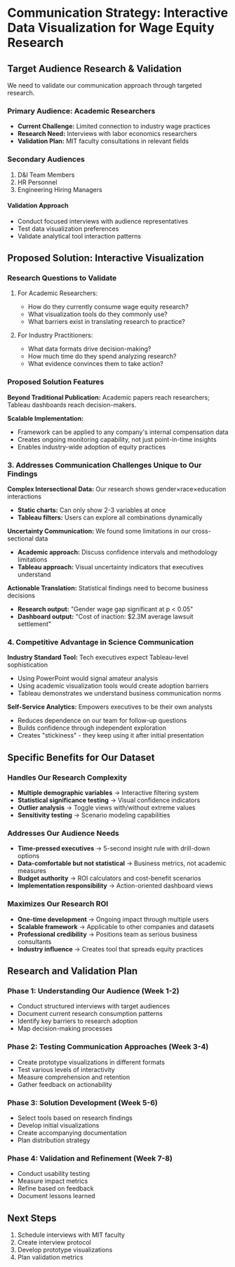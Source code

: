 # Communication Strategy: Interactive Data Visualization for Wage Equity Research

## Target Audience Research & Validation

We need to validate our communication approach through targeted research.

### Primary Audience: Academic Researchers

- **Current Challenge:** Limited connection to industry wage practices
- **Research Need:** Interviews with labor economics researchers
- **Validation Plan:** MIT faculty consultations in relevant fields

### Secondary Audiences

1. D&I Team Members
2. HR Personnel
3. Engineering Hiring Managers

#### Validation Approach

- Conduct focused interviews with audience representatives
- Test data visualization preferences
- Validate analytical tool interaction patterns

## Proposed Solution: Interactive Visualization

### Research Questions to Validate

1. For Academic Researchers:
   - How do they currently consume wage equity research?
   - What visualization tools do they commonly use?
   - What barriers exist in translating research to practice?

2. For Industry Practitioners:
   - What data formats drive decision-making?
   - How much time do they spend analyzing research?
   - What evidence convinces them to take action?

### Proposed Solution Features

**Beyond Traditional Publication:** Academic papers reach researchers;
Tableau dashboards reach decision-makers.

**Scalable Implementation:**

- Framework can be applied to any company's internal compensation data
- Creates ongoing monitoring capability, not just point-in-time insights
- Enables industry-wide adoption of equity practices

### 3. Addresses Communication Challenges Unique to Our Findings

**Complex Intersectional Data:** Our research shows gender×race×education
interactions

- **Static charts:** Can only show 2-3 variables at once
- **Tableau filters:** Users can explore all combinations dynamically

**Uncertainty Communication:** We found some limitations in our
cross-sectional data

- **Academic approach:** Discuss confidence intervals and methodology
limitations
- **Tableau approach:** Visual uncertainty indicators that executives
understand

**Actionable Translation:** Statistical findings need to become business decisions

- **Research output:** "Gender wage gap significant at p < 0.05"
- **Dashboard output:** "Cost of inaction: $2.3M average lawsuit settlement"

### 4. Competitive Advantage in Science Communication

**Industry Standard Tool:** Tech executives expect Tableau-level sophistication

- Using PowerPoint would signal amateur analysis
- Using academic visualization tools would create adoption barriers
- Tableau demonstrates we understand business communication norms

**Self-Service Analytics:** Empowers executives to be their own analysts

- Reduces dependence on our team for follow-up questions
- Builds confidence through independent exploration
- Creates "stickiness" - they keep using it after initial presentation

## Specific Benefits for Our Dataset

### Handles Our Research Complexity

- **Multiple demographic variables** → Interactive filtering system
- **Statistical significance testing** → Visual confidence indicators
- **Outlier analysis** → Toggle views with/without extreme values
- **Sensitivity testing** → Scenario modeling capabilities

### Addresses Our Audience Needs

- **Time-pressed executives** → 5-second insight rule with drill-down options
- **Data-comfortable but not statistical** → Business metrics, not academic
measures
- **Budget authority** → ROI calculators and cost-benefit scenarios
- **Implementation responsibility** → Action-oriented dashboard views

### Maximizes Our Research ROI

- **One-time development** → Ongoing impact through multiple users
- **Scalable framework** → Applicable to other companies and datasets
- **Professional credibility** → Positions team as serious business consultants
- **Industry influence** → Creates tool that spreads equity practices

## Research and Validation Plan

### Phase 1: Understanding Our Audience (Week 1-2)

- Conduct structured interviews with target audiences
- Document current research consumption patterns
- Identify key barriers to research adoption
- Map decision-making processes

### Phase 2: Testing Communication Approaches (Week 3-4)

- Create prototype visualizations in different formats
- Test various levels of interactivity
- Measure comprehension and retention
- Gather feedback on actionability

### Phase 3: Solution Development (Week 5-6)

- Select tools based on research findings
- Develop initial visualizations
- Create accompanying documentation
- Plan distribution strategy

### Phase 4: Validation and Refinement (Week 7-8)

- Conduct usability testing
- Measure impact metrics
- Refine based on feedback
- Document lessons learned

## Next Steps

1. Schedule interviews with MIT faculty
2. Create interview protocol
3. Develop prototype visualizations
4. Plan validation metrics
